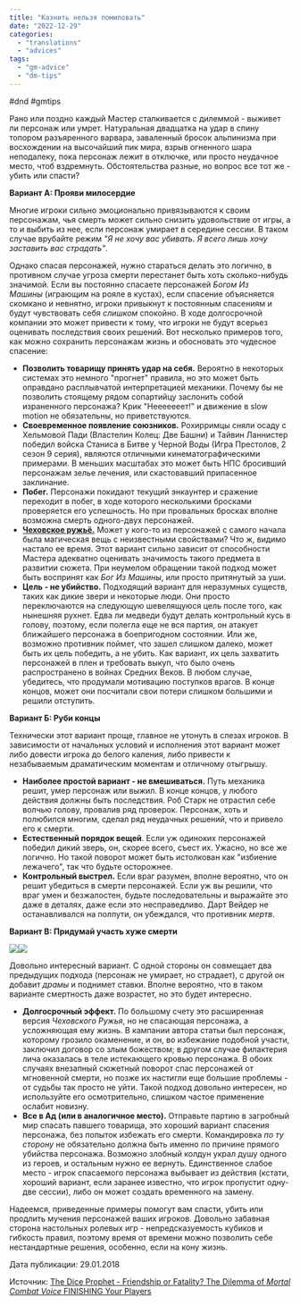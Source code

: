 ```yaml
---
title: "Казнить нельзя помиловать"
date: "2022-12-29"
categories: 
  - "translations"
  - "advices"
tags: 
  - "gm-advice"
  - "dm-tips"
---
```


#dnd #gmtips

Рано или поздно каждый Мастер сталкивается с дилеммой - выживет ли персонаж или умрет. Натуральная двадцатка на удар в спину топором разъяренного варвара, заваленный бросок альпинизма при восхождении на высочайший пик мира, взрыв огненного шара неподалеку, пока персонаж лежит в отключке, или просто неудачное место, чтоб вздремнуть. Обстоятельства разные, но вопрос все тот же - убить или спасти?

**Вариант А: Прояви милосердие**

Многие игроки сильно эмоционально привязываются к своим персонажам, чья смерть может сильно снизить удовольствие от игры, а то и выбить из нее, если персонаж умирает в середине сессии. В таком случае врубайте режим _"Я не хочу вас убивать. Я всего лишь хочу заставить вас страдать"_.

Однако спасая персонажей, нужно стараться делать это логично, в противном случае угроза смерти перестанет быть хоть сколько-нибудь значимой. Если вы постоянно спасаете персонажей _Богом Из Машины_ (играющим на рояле в кустах), если спасение объясняется скомкано и невнятно, игроки привыкнут к постоянным спасениям и будут чувствовать себя _слишком_ спокойно. В ходе долгосрочной компании это может привести к тому, что игроки не будут всерьез оценивать последствия своих решений. Вот несколько примеров того, как можно сохранить персонажам жизнь и обосновать это чудесное спасение:

- **Позволить товарищу принять удар на себя.** Вероятно в некоторых системах это немного "прогнет" правила, но это может быть оправдано расплывчатой интерпретацией механики. Почему бы не позволить стоящему рядом сопартийцу заслонить собой израненного персонажа? Крик "Нееееееет!" и движение в slow motion не обязательны, но приветствуются.
- **Своевременное появление союзников.** Рохирримцы сняли осаду с Хельмовой Пади (Властелин Колец: Две Башни) и Тайвин Ланнистер победил войска Станиса в Битве у Черной Воды (Игра Престолов, 2 сезон 9 серия), являются отличными кинематографическими примерами. В меньших масштабах это может быть НПС бросивший персонажам зелье лечения, или скастовавший припасенное заклинание.
- **Побег.** Персонажи покидают текущий энкаунтер и сражение переходит в побег, в ходе которого несколькими бросками проверяется его успешность. Но при провальных бросках вполне возможна смерть одного-двух персонажей.
- [**Чеховское ружьё.**](https://ru.wikipedia.org/wiki/%D0%A7%D0%B5%D1%85%D0%BE%D0%B2%D1%81%D0%BA%D0%BE%D0%B5_%D1%80%D1%83%D0%B6%D1%8C%D1%91) Может у кого-то из персонажей с самого начала была магическая вещь с неизвестными свойствами? Что ж, видимо настало ее время. Этот вариант сильно зависит от способности Мастера адекватно оценивать значимость такого предмета в развитии сюжета. При неумелом обращении такой подход может быть воспринят как _Бог Из Машины_, или просто притянутый за уши.
- **Цель - не убийство.** Подходящий вариант для неразумных существ, таких как дикие звери и некоторые люди. Они просто переключаются на следующую шевелящуюся цель после того, как нынешняя рухнет. Едва ли медведи будут делать контрольный кусь в голову, поэтому, если полегла еще не вся партия, он атакует ближайшего персонажа в боепригодном состоянии. Или же, возможно противник поймет, что зашел слишком далеко, может быть их цель победить, а не убить. Как вариант, их цель захватить персонажей в плен и требовать выкуп, что было очень распространено в войнах Средних Веков. В любом случае, убедитесь, что продумали мотивацию поступков врагов. В конце концов, может они посчитали свои потери слишком большими и решили отступить.

**Вариант Б: Руби концы**

Технически этот вариант проще, главное не утонуть в слезах игроков. В зависимости от начальных условий и исполнения этот вариант может либо довести игрока до белого каления, либо привести к незабываемым драматическим моментам и отличному отыгрышу.

- **Наиболее простой вариант - не вмешиваться.** Путь механика решит, умер персонаж или выжил. В конце концов, у любого действия должны быть последствия. Роб Старк не отрастил себе волчью голову, провалив ряд проверок. Персонаж, хоть и полюбился многим, сделал ряд неудачных решений, что и привело его к смерти.
- **Естественный порядок вещей**. Если уж одиноких персонажей победил дикий зверь, он, скорее всего, съест их. Ужасно, но все же логично. Но такой поворот может быть истолкован как "избиение лежачего", так что будьте осторожнее.
- **Контрольный выстрел.** Если враг разумен, вполне вероятно, что он решит убедиться в смерти персонажей. Если уж вы решили, что враг умен и безжалостен, будьте последовательны и выражайте это даже в деталях, даже если это несправедливо. Дарт Вейдер не останавливался на полпути, он убеждался, что противник _мертв_.

**Вариант В: Придумай участь хуже смерти**

![](https://cyborgsandmages.com/wp-content/uploads/2022/12/122922_1559_1.png)![](https://cyborgsandmages.com/wp-content/uploads/2022/12/122922_1559_2.png)

Довольно интересный вариант. С одной стороны он совмещает два предыдущих подхода (персонаж не умирает, но страдает), с другой он добавит _драмы_ и поднимет ставки. Вполне вероятно, что в таком варианте смертность даже возрастет, но это будет интересно.

- **Долгосрочный эффект.** По большому счету это расширенная версия _Чеховского Ружья_, но не спасающая персонажа, а усложняющая ему жизнь. В кампании автора статьи был персонаж, которому грозило окаменение, и он, во избежание подобной участи, заключил договор со злым божеством; в другом случае филактерия лича оказалась в теле истекающего кровью персонажа. В обоих случаях внезапный сюжетный поворот спас персонажей от мгновенной смерти, но позже их настигли еще большие проблемы - от судьбы так просто не уйти. Такой подход довольно интересен, но используйте его осмотрительно, слишком частое применение ослабит новизну.
- **Все в Ад (или в аналогичное место).** Отправьте партию в загробный мир спасать павшего товарища, это хороший вариант спасения персонажа, без попыток избежать его смерти. Командировка _по ту сторону_ не обязательно должна быть именно по причине прямого убийства персонажа. Возможно злобный колдун украл душу одного из героев, и остальным нужно ее вернуть. Единственное слабое место - игрок спасаемого персонажа выбывает из действия (кстати, хороший вариант, если заранее известно, что игрок пропустит одну-две сессии), либо он может создать временного на замену.

Надеемся, приведенные примеры помогут вам спасти, убить или продлить мучения персонажей ваших игроков. Довольно забавная сторона настольных ролевых игр - непредсказуемость кубиков и гибкость правил, поэтому время от времени можно позволить себе нестандартные решения, особенно, если на кону жизнь.

Дата публикации: 29.01.2018

Источник: [The Dice Prophet - Friendship or Fatality? The Dilemma of _Mortal Combat Voice_ FINISHING Your Players](https://failedyoursavingthrow.tumblr.com/post/165375192390/friendship-or-fatality-the-dilemma-of-mortal)
